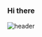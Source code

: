 ### Hi there 
![header](https://capsule-render.vercel.app/api?type=waving&color=auto&height=300&section=header&text=Welcome%20👋&fontSize=90&animation=fadeIn)

<!-- **minsang96/minsang96** is a ✨ _special_ ✨ repository because its `README.md` (this file) appears on your GitHub profile.

Here are some ideas to get you started:

- 🔭 I’m currently working on ...
- 🌱 I’m currently learning ...
- 👯 I’m looking to collaborate on ...
- 🤔 I’m looking for help with ...
- 💬 Ask me about ...
- 📫 How to reach me: ...
- 😄 Pronouns: ...
- ⚡ Fun fact: ... -->

